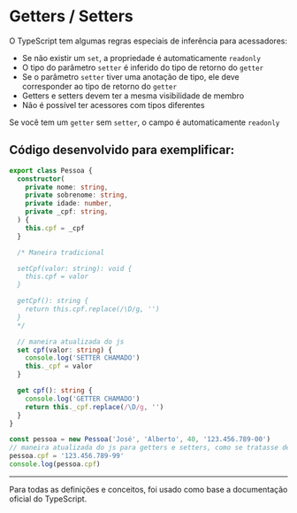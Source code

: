 # Getters / Setters

O TypeScript tem algumas regras especiais de inferência para acessadores:

* Se não existir um `set`, a propriedade é automaticamente `readonly`
* O tipo do parâmetro `setter` é inferido do tipo de retorno do `getter`
* Se o parâmetro `setter` tiver uma anotação de tipo, ele deve corresponder ao tipo de retorno do `getter`
* Getters e setters devem ter a mesma visibilidade de membro
* Não é possível ter acessores com tipos diferentes

Se você tem um `getter` sem `setter`, o campo é automaticamente `readonly`

## Código desenvolvido para exemplificar:

~~~typescript
export class Pessoa {
  constructor(
    private nome: string,
    private sobrenome: string,
    private idade: number,
    private _cpf: string,
  ) {
    this.cpf = _cpf
  }

  /* Maneira tradicional

  setCpf(valor: string): void {
    this.cpf = valor
  }

  getCpf(): string {
    return this.cpf.replace(/\D/g, '')
  }
  */

  // maneira atualizada do js
  set cpf(valor: string) {
    console.log('SETTER CHAMADO')
    this._cpf = valor
  }

  get cpf(): string {
    console.log('GETTER CHAMADO')
    return this._cpf.replace(/\D/g, '')
  }
}

const pessoa = new Pessoa('José', 'Alberto', 40, '123.456.789-00')
// maneira atualizada do js para getters e setters, como se tratasse de um atributo
pessoa.cpf = '123.456.789-99'
console.log(pessoa.cpf)

~~~

---
Para todas as definições e conceitos, foi usado como base a documentação oficial do TypeScript.
